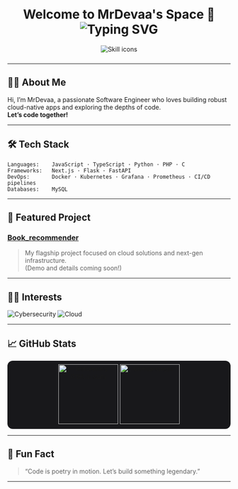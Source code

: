 <!-- Profile README for MrDevaa -->

<h1 align="center">
  Welcome to MrDevaa's Space 🚀
  <br>
  <img src="https://readme-typing-svg.demolab.com?font=Fira+Code&weight=700&size=22&pause=1000&color=00FFD0&random=false&center=true&vCenter=true&width=435&lines=Let's+code+together!" alt="Typing SVG" />
</h1>

<div align="center">
  <img src="https://skillicons.dev/icons?i=js,ts,nextjs,python,flask,fastapi,php,mysql,docker,kubernetes,grafana,prometheus,c" alt="Skill icons" style="margin-bottom: 10px;" />
</div>

---

## 🧑‍💻 About Me

Hi, I’m MrDevaa, a passionate Software Engineer who loves building robust cloud-native apps and exploring the depths of code.  
**Let’s code together!**

---

## 🛠️ Tech Stack

```text
Languages:    JavaScript · TypeScript · Python · PHP · C
Frameworks:   Next.js · Flask · FastAPI
DevOps:       Docker · Kubernetes · Grafana · Prometheus · CI/CD pipelines
Databases:    MySQL
```

---

## 🌟 Featured Project

### [Book_recommender](#)
> My flagship project focused on cloud solutions and next-gen infrastructure.  
> (Demo and details coming soon!)

---

## 🕵️‍♂️ Interests

<div align="left">
  <img src="https://img.shields.io/badge/Cybersecurity-23272F?style=for-the-badge&logo=hackthebox&logoColor=00ff00" alt="Cybersecurity"/>
  <img src="https://img.shields.io/badge/Cloud%20Computing-23272F?style=for-the-badge&logo=cloudflare&logoColor=00C6FF" alt="Cloud"/>
</div>

---

## 📈 GitHub Stats

<div align="center" style="background:#18181B; border-radius:12px; padding:8px">
  <img src="https://github-readme-stats.vercel.app/api?username=MrDevaa&show_icons=true&theme=dark&hide_border=true&icon_color=00FFD0&title_color=00FFD0" height="135" alt="MrDevaa's GitHub stats">
  <img src="https://github-readme-streak-stats.herokuapp.com?user=MrDevaa&theme=dark&hide_border=true&date_format=M%20j%5B%2C%20Y%5D&ring=00FFD0&fire=00FFD0" height="135" alt="GitHub streak">
</div>

---

## 🌌 Fun Fact

> “Code is poetry in motion. Let’s build something legendary.”

---

<!--
Profile crafted with ❤️ by MrDevaa & GitHub Copilot
-->
